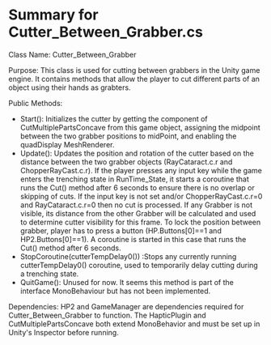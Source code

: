 # Summary for Cutter_Between_Grabber.cs


Class Name: Cutter_Between_Grabber 

Purpose: This class is used for cutting between grabbers in the Unity game engine. It contains methods that allow the player to cut different parts of an object using their hands as grabters.

Public Methods:

* Start(): Initializes the cutter by getting the component of CutMultiplePartsConcave from this game object, assigning the midpoint between the two grabber positions to midPoint, and enabling the quadDisplay MeshRenderer.  
* Update(): Updates the position and rotation of the cutter based on the distance between the two grabber objects (RayCataract.c.r and ChopperRayCast.c.r). If the player presses any input key while the game enters the trenching state in RunTime_State, it starts a coroutine that runs the Cut() method after 6 seconds to ensure there is no overlap or skipping of cuts. If the input key is not set and/or ChopperRayCast.c.r=0 and RayCataract.c.r=0 then no cut is processed. If any Grabber is not visible, its distance from the other Grabber will be calculated and used to determine cutter visibility for this frame. To lock the position between grabber, player has to press a button (HP.Buttons[0]==1 and HP2.Buttons[0]==1). A coroutine is started in this case that runs the Cut() method after 6 seconds.
* StopCoroutine(cutterTempDelay0()) :Stops any currently running cutterTempDelay0() coroutine, used to temporarily delay cutting during a trenching state.
* QuitGame(): Unused for now. It seems this method is part of the interface MonoBehaviour but has not been implemented.

Dependencies: 
HP2 and GameManager are dependencies required for Cutter_Between_Grabber to function. The HapticPlugin and CutMultiplePartsConcave both extend MonoBehavior and must be set up in Unity's Inspector before running.